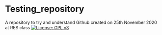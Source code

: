 # Testing_repository
A repository to try and understand Github created on 25th November 2020 at RES class
[![License: GPL v3](https://img.shields.io/badge/License-GPLv3-blue.svg)](https://www.gnu.org/licenses/gpl-3.0)
